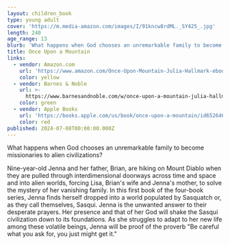 ```yaml
---
layout: children_book
type: young adult
cover: 'https://m.media-amazon.com/images/I/91kncw8rdML._SY425_.jpg'
length: 240
age_range: 13
blurb: 'What happens when God chooses an unremarkable family to become missionaries to alien civilizations?'
title: Once Upon a Mountain
links:
  - vendor: Amazon.com
    url: 'https://www.amazon.com/Once-Upon-Mountain-Julia-Hallmark-ebook/dp/B0D92XPPL6'
    color: yellow
  - vendor: Barnes & Noble
    url: >-
      https://www.barnesandnoble.com/w/once-upon-a-mountain-julia-hallmark/1145849208?ean=9798887516820
    color: green
  - vendor: Apple Books
    url: 'https://books.apple.com/us/book/once-upon-a-mountain/id6526460937'
    color: red
published: 2024-07-08T00:00:00.000Z
---
```

What happens when God chooses an unremarkable family to become missionaries to alien civilizations?

Nine-year-old Jenna and her father, Brian, are hiking on Mount Diablo when they are pulled through interdimensional doorways across time and space and into alien worlds, forcing Lisa, Brian's wife and Jenna's mother, to solve the mystery of her vanishing family. In this first book of the four-book series, Jenna finds herself dropped into a world populated by Sasquatch or, as they call themselves, Sasqui. Jenna is the unwanted answer to their desperate prayers. Her presence and that of her God will shake the Sasqui civilization down to its foundations. As she struggles to adapt to her new life among these volatile beings, Jenna will be proof of the proverb "Be careful what you ask for, you just might get it."